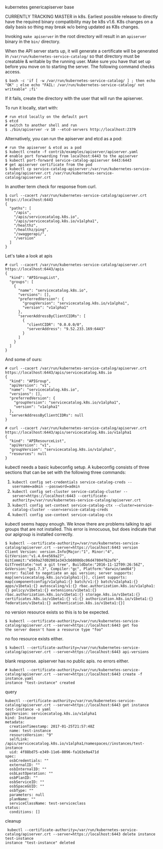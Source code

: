 

kubernetes genericapiserver base

CURRENTLY TRACKING MASTER in k8s. Earliest possible release to
directly have the required binary compatibility may be k8s v1.6. K8s
changes on a daily basis so thing may break w/o being updated as K8s
changes.


Invoking `make apiserver` in the root directory will result in an
`apiserver` binary in the `bin/` directory.

When the API server starts up, it will generate a certificate will be
generated in `/var/run/kubernetes-service-catalog/` so that directory must be
creatable & writable by the running user.  Make sure you have that set up
before you move on to starting the server.  The following command checks
access.

```
$ bash -c 'if [ -w /var/run/kubernetes-service-catalog/ ] ; then echo "OK" ; else echo "FAIL: /var/run/kubernetes-service-catalog/ not writeable" ;fi'
```
If it fails, create the directory with the user that will run the apiserver.


To run it locally, start with:

```
# run etcd locally on the default port
$ etcd 
# switch to another shell and run
$ ./bin/apiserver -v 10 --etcd-servers http://localhost:2379
```

Alternatively, you can run the apiserver and etcd as a pod:
```
# run the apiserver & etcd as a pod
$ kubectl create -f contrib/examples/apiserver/apiserver.yaml
# enable port forwarding from localhost:6443 to the apiserver
$ kubectl port-forward service-catalog-apiserver 6443:6443
# get apiserver certificate from the pod
$ kubectl cp service-catalog-apiserver:/var/run/kubernetes-service-catalog/apiserver.crt /var/run/kubernetes-service-catalog/apiserver.crt
```

In another term check for response from curl.
```
$ curl --cacert /var/run/kubernetes-service-catalog/apiserver.crt https://localhost:6443
{
  "paths": [
    "/apis",
    "/apis/servicecatalog.k8s.io",
    "/apis/servicecatalog.k8s.io/v1alpha1",
    "/healthz",
    "/healthz/ping",
    "/swaggerapi/",
    "/version"
  ]
}
```


Let's take a look at apis

```
# curl --cacert /var/run/kubernetes-service-catalog/apiserver.crt https://localhost:6443/apis
{
  "kind": "APIGroupList",
  "groups": [
    {
      "name": "servicecatalog.k8s.io",
      "versions": [],
      "preferredVersion": {
        "groupVersion": "servicecatalog.k8s.io/v1alpha1",
        "version": "v1alpha1"
      },
      "serverAddressByClientCIDRs": [
        {
          "clientCIDR": "0.0.0.0/0",
          "serverAddress": "9.52.233.169:6443"
        }
      ]
    }
  ]
}
```

And some of ours:
```
# curl --cacert /var/run/kubernetes-service-catalog/apiserver.crt https://localhost:6443/apis/servicecatalog.k8s.io
{
  "kind": "APIGroup",
  "apiVersion": "v1",
  "name": "servicecatalog.k8s.io",
  "versions": [],
  "preferredVersion": {
    "groupVersion": "servicecatalog.k8s.io/v1alpha1",
    "version": "v1alpha1"
  },
  "serverAddressByClientCIDRs": null
}
```

```
# curl --cacert /var/run/kubernetes-service-catalog/apiserver.crt https://localhost:6443/apis/servicecatalog.k8s.io/v1alpha1
{
  "kind": "APIResourceList",
  "apiVersion": "v1",
  "groupVersion": "servicecatalog.k8s.io/v1alpha1",
  "resources": null
}
```

kubectl needs a basic kubeconfig setup. A kubeconfig consists of three
sections that can be set with the following three commands:

1. `kubectl config set-credentials service-catalog-creds --username=admin --password=admin`
1. `kubectl config set-cluster service-catalog-cluster --server=https://localhost:6443 --certificate-authority=/var/run/kubernetes-service-catalog/apiserver.crt`
1. `kubectl config set-context service-catalog-ctx --cluster=service-catalog-cluster --user=service-catalog-creds`
1. `kubectl config use-context service-catalog-ctx`

kubectl seems happy enough. We know there are problems talking to api
groups that are not installed. This error is innocuous, but does
indicate that our apigroup is installed correctly.

```
$ kubectl --certificate-authority=/var/run/kubernetes-service-catalog/apiserver.crt --server=https://localhost:6443 version
Client Version: version.Info{Major:"1", Minor:"4", GitVersion:"v1.4.6+e569a27", GitCommit:"e569a27d02001e343cb68086bc06d47804f62af6", GitTreeState:"not a git tree", BuildDate:"2016-11-12T09:26:56Z", GoVersion:"go1.7.3", Compiler:"gc", Platform:"darwin/amd64"}
error: failed to negotiate an api version; server supports: map[servicecatalog.k8s.io/v1alpha1:{}], client supports: map[componentconfig/v1alpha1:{} batch/v1:{} batch/v2alpha1:{} apps/v1beta1:{} autoscaling/v1:{} rbac.authorization.k8s.io/v1alpha1:{} policy/v1beta1:{} extensions/v1beta1:{} rbac.authorization.k8s.io/v1beta1:{} storage.k8s.io/v1beta1:{} certificates.k8s.io/v1beta1:{} v1:{} authorization.k8s.io/v1beta1:{} federation/v1beta1:{} authentication.k8s.io/v1beta1:{}]
```
no version resource exists so this is to be expected.

```
$ kubectl --certificate-authority=/var/run/kubernetes-service-catalog/apiserver.crt --server=https://localhost:6443 get foo
the server doesn't have a resource type "foo"
```
no foo resource exists either.

```
$ kubectl --certificate-authority=/var/run/kubernetes-service-catalog/apiserver.crt --server=https://localhost:6443 api-versions
```
blank response. apiserver has no public apis. no errors either.



```
# kubectl --certificate-authority=/var/run/kubernetes-service-catalog/apiserver.crt --server=https://localhost:6443 create -f instance.yaml
instance "test-instance" created
```
query
```
kubectl --certificate-authority=/var/run/kubernetes-service-catalog/apiserver.crt --server=https://localhost:6443 get instance test-instance -o yaml
apiVersion: servicecatalog.k8s.io/v1alpha1
kind: Instance
metadata:
  creationTimestamp: 2017-01-25T21:57:48Z
  name: test-instance
  resourceVersion: "9"
  selfLink: /apis/servicecatalog.k8s.io/v1alpha1/namespaces//instances/test-instance
  uid: 4f88bd75-e349-11e6-8096-fa163e9a471d
spec:
  osbCredentials: ""
  externalID: ""
  osbInternalID: ""
  osbLastOperation: ""
  osbPlanID: ""
  osbServiceID: ""
  osbSpaceGUID: ""
  osbType: ""
  parameters: null
  planName: ""
  serviceClassName: test-serviceclass
status:
  conditions: []
```

cleanup
```
 kubectl --certificate-authority=/var/run/kubernetes-service-catalog/apiserver.crt --server=https://localhost:6443 delete instance test-instance
instance "test-instance" deleted
```



